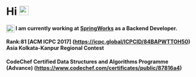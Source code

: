 # Hi <img src="https://media.giphy.com/media/hvRJCLFzcasrR4ia7z/giphy.gif" width="25px">

<a href="https://www.linkedin.com/in/dushyant865/">
  <img align="left" alt="Dushyant Pratap Singh - LinkedIn" width="22px" src="https://cdn.jsdelivr.net/npm/simple-icons@v3/icons/linkedin.svg"/>
</a>

#### I am currently working at [SpringWorks](https://www.springworks.in/) as a Backend Developer.
#### Rank:81 [ACM ICPC 2017] (https://icpc.global/ICPCID/84BAPWTTOH50) Asia Kolkata-Kanpur Regional Contest
#### CodeChef Certified Data Structures and Algorithms Programme (Advance) (https://www.codechef.com/certificates/public/87816a4)

